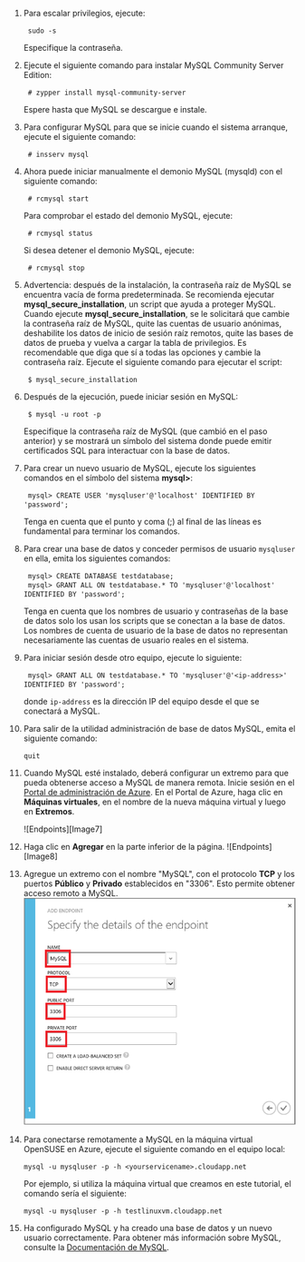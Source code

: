 
1. Para escalar privilegios, ejecute:

		sudo -s
	
	Especifique la contraseña.

2. Ejecute el siguiente comando para instalar MySQL Community Server Edition:

		# zypper install mysql-community-server

	Espere hasta que MySQL se descargue e instale.
3. Para configurar MySQL para que se inicie cuando el sistema arranque, ejecute el siguiente comando:

		# insserv mysql
4. Ahora puede iniciar manualmente el demonio MySQL (mysqld) con el siguiente comando:

		# rcmysql start

	Para comprobar el estado del demonio MySQL, ejecute:

		# rcmysql status

	Si desea detener el demonio MySQL, ejecute:

		# rcmysql stop

5. Advertencia: después de la instalación, la contraseña raíz de MySQL se encuentra vacía de forma predeterminada. Se recomienda ejecutar **mysql_secure_installation**, un script que ayuda a proteger MySQL. Cuando ejecute **mysql_secure_installation**, se le solicitará que cambie la contraseña raíz de MySQL, quite las cuentas de usuario anónimas, deshabilite los datos de inicio de sesión raíz remotos, quite las bases de datos de prueba y vuelva a cargar la tabla de privilegios. Es recomendable que diga que sí a todas las opciones y cambie la contraseña raíz. Ejecute el siguiente comando para ejecutar el script:

		$ mysql_secure_installation

6. Después de la ejecución, puede iniciar sesión en MySQL:

		$ mysql -u root -p

	Especifique la contraseña raíz de MySQL (que cambió en el paso anterior) y se mostrará un símbolo del sistema donde puede emitir certificados SQL para interactuar con la base de datos.

7. Para crear un nuevo usuario de MySQL, ejecute los siguientes comandos en el símbolo del sistema **mysql>**:

		mysql> CREATE USER 'mysqluser'@'localhost' IDENTIFIED BY 'password';

	Tenga en cuenta que el punto y coma (;) al final de las líneas es fundamental para terminar los comandos.

8. Para crear una base de datos y conceder permisos de usuario `mysqluser` en ella, emita los siguientes comandos:

		mysql> CREATE DATABASE testdatabase;
		mysql> GRANT ALL ON testdatabase.* TO 'mysqluser'@'localhost' IDENTIFIED BY 'password';

	Tenga en cuenta que los nombres de usuario y contraseñas de la base de datos solo los usan los scripts que se conectan a la base de datos. Los nombres de cuenta de usuario de la base de datos no representan necesariamente las cuentas de usuario reales en el sistema.

9. Para iniciar sesión desde otro equipo, ejecute lo siguiente:

		mysql> GRANT ALL ON testdatabase.* TO 'mysqluser'@'<ip-address>' IDENTIFIED BY 'password';

	donde `ip-address` es la dirección IP del equipo desde el que se conectará a MySQL.
	
10. Para salir de la utilidad administración de base de datos MySQL, emita el siguiente comando:

		quit

11. Cuando MySQL esté instalado, deberá configurar un extremo para que pueda obtenerse acceso a MySQL de manera remota. Inicie sesión en el [Portal de administración de Azure][AzurePreviewPortal]. En el Portal de Azure, haga clic en **Máquinas virtuales**, en el nombre de la nueva máquina virtual y luego en **Extremos**.

	![Endpoints][Image7]

12. Haga clic en **Agregar** en la parte inferior de la página. ![Endpoints][Image8]

13. Agregue un extremo con el nombre "MySQL", con el protocolo **TCP** y los puertos **Público** y **Privado** establecidos en "3306". Esto permite obtener acceso remoto a MySQL. ![Extremos][Image9]

14. Para conectarse remotamente a MySQL en la máquina virtual OpenSUSE en Azure, ejecute el siguiente comando en el equipo local:

		mysql -u mysqluser -p -h <yourservicename>.cloudapp.net

	Por ejemplo, si utiliza la máquina virtual que creamos en este tutorial, el comando sería el siguiente:

		mysql -u mysqluser -p -h testlinuxvm.cloudapp.net

15. Ha configurado MySQL y ha creado una base de datos y un nuevo usuario correctamente. Para obtener más información sobre MySQL, consulte la [Documentación de MySQL][MySQLDocs].

[MySQLDocs]: http://dev.mysql.com/doc/
[AzurePreviewPortal]: http://manage.windowsazure.com

[Image9]: ./media/install-and-run-mysql-on-opensuse-vm/LinuxVmAddEndpointMySQL.png

<!---HONumber=62-->
